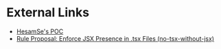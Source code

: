 # External Links

- [HesamSe's POC](https://github.com/HesamSe/eslint-plugin-recommended/blob/main/src/rules/noTsxWithoutJsx.ts)
- [Rule Proposal: Enforce JSX Presence in .tsx Files (no-tsx-without-jsx)](https://github.com/jsx-eslint/eslint-plugin-react/issues/3843)
